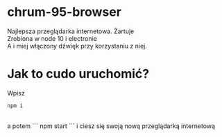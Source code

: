 # chrum-95-browser
Najlepsza przeglądarka internetowa. Żartuje <br>
Zrobiona w node 10 i electronie <br>
A i miej włączony dźwięk przy korzystaniu z niej.
# Jak to cudo uruchomić?
Wpisz
```
npm i
```
<br>
a potem 
```
npm start
```
i ciesz się swoją nową przeglądarką internetową
